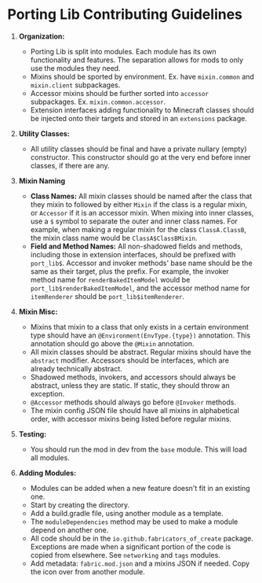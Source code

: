 # Porting Lib Contributing Guidelines

1. **Organization:**
    - Porting Lib is split into modules. Each module has its own functionality and features. The separation allows for
    mods to only use the modules they need.
    - Mixins should be sported by environment. Ex. have `mixin.common` and `mixin.client` subpackages.
    - Accessor mixins should be further sorted into `accessor` subpackages. Ex. `mixin.common.accessor`.
    - Extension interfaces adding functionality to Minecraft classes should be injected onto their targets and stored
    in an `extensions` package.

2. **Utility Classes:**
    - All utility classes should be final and have a private nullary (empty) constructor. This constructor should go
   at the very end before inner classes, if there are any.

3. **Mixin Naming**
    - **Class Names:**
   All mixin classes should be named after the class that they mixin to followed by either `Mixin` if the class is
   a regular mixin, or `Accessor` if it is an accessor mixin. When mixing into inner classes, use a `$` symbol to
   separate the outer and inner class names. For example, when making a regular mixin for the class `ClassA.ClassB`,
   the mixin class name would be `ClassA$ClassBMixin`.
    - **Field and Method Names:**
       All non-shadowed fields and methods, including those in extension interfaces, should be prefixed with
   `port_lib$`. Accessor and invoker methods' base name should be the same as their target, plus the prefix. For
   example, the invoker method name for `renderBakedItemModel` would be `port_lib$renderBakedItemModel`, and the
   accessor method name for `itemRenderer` should be `port_lib$itemRenderer`.

4. **Mixin Misc:**
    - Mixins that mixin to a class that only exists in a certain environment type should have an
   `@Environment(EnvType.{type})` annotation. This annotation should go above the `@Mixin` annotation.
    - All mixin classes should be abstract. Regular mixins should have the `abstract` modifier. Accessors should be
   interfaces, which are already technically abstract.
    - Shadowed methods, invokers, and accessors should always be abstract, unless they are static. If static, they
   should throw an exception.
    - `@Accessor` methods should always go before `@Invoker` methods.
    - The mixin config JSON file should have all mixins in alphabetical order, with accessor mixins being listed before
   regular mixins.

5. **Testing:**
    - You should run the mod in dev from the `base` module. This will load all modules.

6. **Adding Modules:**
    - Modules can be added when a new feature doesn't fit in an existing one.
    - Start by creating the directory.
    - Add a build.gradle file, using another module as a template.
    - The `moduleDependencies` method may be used to make a module depend on another one.
    - All code should be in the `io.github.fabricators_of_create` package. Exceptions are made when a significant
   portion of the code is copied from elsewhere. See `networking` and `tags` modules.
    - Add metadata: `fabric.mod.json` and a mixins JSON if needed. Copy the icon over from another module.
